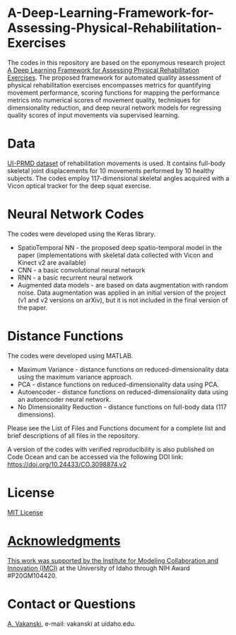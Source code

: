 # A-Deep-Learning-Framework-for-Assessing-Physical-Rehabilitation-Exercises

The codes in this repository are based on the eponymous research project <a href="https://arxiv.org/abs/1901.10435">A Deep Learning Framework for Assessing Physical Rehabilitation Exercises</a>. The proposed framework for automated quality assessment of physical rehabilitation exercises encompasses metrics for quantifying movement performance, scoring functions for mapping the performance metrics into numerical scores of movement quality, techniques for dimensionality reduction, and deep neural network models for regressing quality scores of input movements via supervised learning. 

# Data
<a href="https://www.webpages.uidaho.edu/ui-prmd/">UI-PRMD dataset</a> of rehabilitation movements is used. It contains full-body skeletal joint displacements for 10 movements performed by 10 healthy subjects. The codes employ 117-dimensional skeletal angles acquired with a Vicon optical tracker for the deep squat exercise. 

# Neural Network Codes
The codes were developed using the Keras library.
* SpatioTemporal NN - the proposed deep spatio-temporal model in the paper (implementations with skeletal data collected with Vicon and Kinect v2 are available)
* CNN - a basic convolutional neural network
* RNN - a basic recurrent neural network
* Augmented data models - are based on data augmentation with random noise. Data augmentation was applied in an initial version of the project (v1 and v2 versions on arXiv), but it is not included in the final version of the paper.

# Distance Functions
The codes were developed using MATLAB.
* Maximum Variance - distance functions on reduced-dimensionality data using the maximum variance approach.
* PCA - distance functions on reduced-dimensionality data using PCA.
* Autoencoder - distance functions on reduced-dimensionality data using an autoencoder neural network.
* No Dimensionality Reduction - distance functions on full-body data (117 dimensions).

Please see the List of Files and Functions document for a complete list and brief descriptions of all files in the repository. 

A version of the codes with verified reproducibility is also published on Code Ocean and can be accessed via the following DOI link: <a href="https://doi.org/10.24433/CO.3098874.v2">https://doi.org/10.24433/CO.3098874.v2</a>

# License
<a href="License - MIT.txt">MIT License

# Acknowledgments
This work was supported by the <a href="https://imci.uidaho.edu/get-involved/about-cmci/">Institute for Modeling Collaboration and Innovation (IMCI)</a> at the University of Idaho through NIH Award #P20GM104420.

# Contact or Questions
<a href="https://www.webpages.uidaho.edu/vakanski/">A. Vakanski</a>, e-mail: vakanski at uidaho.edu.

